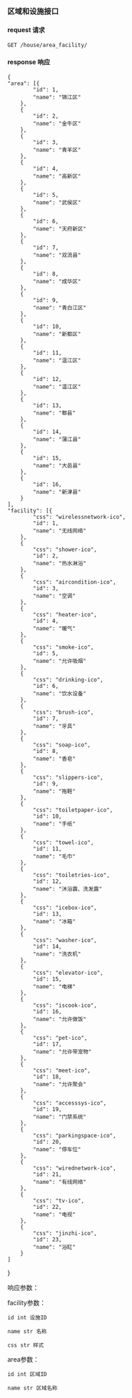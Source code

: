 
### 区域和设施接口

#### request 请求

	GET /house/area_facility/

#### response 响应

	{
	"area": [{
			"id": 1,
			"name": "锦江区"
		},
		{
			"id": 2,
			"name": "金牛区"
		},
		{
			"id": 3,
			"name": "青羊区"
		},
		{
			"id": 4,
			"name": "高新区"
		},
		{
			"id": 5,
			"name": "武侯区"
		},
		{
			"id": 6,
			"name": "天府新区"
		},
		{
			"id": 7,
			"name": "双流县"
		},
		{
			"id": 8,
			"name": "成华区"
		},
		{
			"id": 9,
			"name": "青白江区"
		},
		{
			"id": 10,
			"name": "新都区"
		},
		{
			"id": 11,
			"name": "温江区"
		},
		{
			"id": 12,
			"name": "温江区"
		},
		{
			"id": 13,
			"name": "郫县"
		},
		{
			"id": 14,
			"name": "蒲江县"
		},
		{
			"id": 15,
			"name": "大邑县"
		},
		{
			"id": 16,
			"name": "新津县"
		}
	],
	"facility": [{
			"css": "wirelessnetwork-ico",
			"id": 1,
			"name": "无线网络"
		},
		{
			"css": "shower-ico",
			"id": 2,
			"name": "热水淋浴"
		},
		{
			"css": "aircondition-ico",
			"id": 3,
			"name": "空调"
		},
		{
			"css": "heater-ico",
			"id": 4,
			"name": "暖气"
		},
		{
			"css": "smoke-ico",
			"id": 5,
			"name": "允许吸烟"
		},
		{
			"css": "drinking-ico",
			"id": 6,
			"name": "饮水设备"
		},
		{
			"css": "brush-ico",
			"id": 7,
			"name": "牙具"
		},
		{
			"css": "soap-ico",
			"id": 8,
			"name": "香皂"
		},
		{
			"css": "slippers-ico",
			"id": 9,
			"name": "拖鞋"
		},
		{
			"css": "toiletpaper-ico",
			"id": 10,
			"name": "手纸"
		},
		{
			"css": "towel-ico",
			"id": 11,
			"name": "毛巾"
		},
		{
			"css": "toiletries-ico",
			"id": 12,
			"name": "沐浴露、洗发露"
		},
		{
			"css": "icebox-ico",
			"id": 13,
			"name": "冰箱"
		},
		{
			"css": "washer-ico",
			"id": 14,
			"name": "洗衣机"
		},
		{
			"css": "elevator-ico",
			"id": 15,
			"name": "电梯"
		},
		{
			"css": "iscook-ico",
			"id": 16,
			"name": "允许做饭"
		},
		{
			"css": "pet-ico",
			"id": 17,
			"name": "允许带宠物"
		},
		{
			"css": "meet-ico",
			"id": 18,
			"name": "允许聚会"
		},
		{
			"css": "accesssys-ico",
			"id": 19,
			"name": "门禁系统"
		},
		{
			"css": "parkingspace-ico",
			"id": 20,
			"name": "停车位"
		},
		{
			"css": "wirednetwork-ico",
			"id": 21,
			"name": "有线网络"
		},
		{
			"css": "tv-ico",
			"id": 22,
			"name": "电视"
		},
		{
			"css": "jinzhi-ico",
			"id": 23,
			"name": "浴缸"
		}
	]
}


响应参数：

facility参数：

    id int 设施ID

    name str 名称

    css str 样式

area参数：

    id int 区域ID

    name str 区域名称
